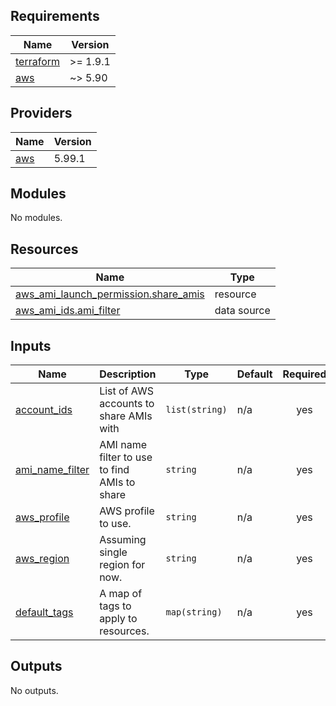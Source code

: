 <!-- BEGIN_TF_DOCS -->
## Requirements

| Name | Version |
|------|---------|
| <a name="requirement_terraform"></a> [terraform](#requirement\_terraform) | >= 1.9.1 |
| <a name="requirement_aws"></a> [aws](#requirement\_aws) | ~> 5.90 |

## Providers

| Name | Version |
|------|---------|
| <a name="provider_aws"></a> [aws](#provider\_aws) | 5.99.1 |

## Modules

No modules.

## Resources

| Name | Type |
|------|------|
| [aws_ami_launch_permission.share_amis](https://registry.terraform.io/providers/hashicorp/aws/latest/docs/resources/ami_launch_permission) | resource |
| [aws_ami_ids.ami_filter](https://registry.terraform.io/providers/hashicorp/aws/latest/docs/data-sources/ami_ids) | data source |

## Inputs

| Name | Description | Type | Default | Required |
|------|-------------|------|---------|:--------:|
| <a name="input_account_ids"></a> [account\_ids](#input\_account\_ids) | List of AWS accounts to share AMIs with | `list(string)` | n/a | yes |
| <a name="input_ami_name_filter"></a> [ami\_name\_filter](#input\_ami\_name\_filter) | AMI name filter to use to find AMIs to share | `string` | n/a | yes |
| <a name="input_aws_profile"></a> [aws\_profile](#input\_aws\_profile) | AWS profile to use. | `string` | n/a | yes |
| <a name="input_aws_region"></a> [aws\_region](#input\_aws\_region) | Assuming single region for now. | `string` | n/a | yes |
| <a name="input_default_tags"></a> [default\_tags](#input\_default\_tags) | A map of tags to apply to resources. | `map(string)` | n/a | yes |

## Outputs

No outputs.
<!-- END_TF_DOCS -->
